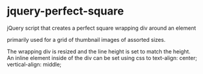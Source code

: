 jquery-perfect-square
=====================

jQuery script that creates a perfect square wrapping div around an element

primarily used for a grid of thumbnail images of assorted sizes. 

The wrapping div is resized and the line height is set to match the height.
An inline element inside of the div can be set using css to text-align: center; vertical-align: middle; 

